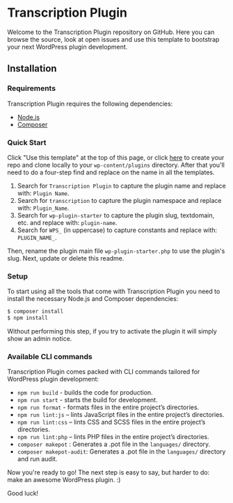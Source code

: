 # Transcription Plugin

Welcome to the Transcription Plugin repository on GitHub. Here you can browse the source, look at open issues and use this template to bootstrap your next WordPress plugin development.

Installation
---------------

### Requirements

Transcription Plugin requires the following dependencies:

- [Node.js](https://nodejs.org/)
- [Composer](https://getcomposer.org/)

### Quick Start

Click "Use this template" at the top of this page, or click [here](https://github.com/shivapoudel/wp-plugin-starter/generate) to create your repo and clone locally to your `wp-content/plugins` directory. After that you'll need to do a four-step find and replace on the name in all the templates.

1. Search for `Transcription Plugin` to capture the plugin name and replace with: `Plugin Name`.
2. Search for `transcription` to capture the plugin namespace and replace with: `Plugin_Name`.
3. Search for `wp-plugin-starter` to capture the plugin slug, textdomain, etc. and replace with: `plugin-name`.
4. Search for `WPS_` (in uppercase) to capture constants and replace with: `PLUGIN_NAME_`.

Then, rename the plugin main file `wp-plugin-starter.php` to use the plugin's slug. Next, update or delete this readme.

### Setup

To start using all the tools that come with Transcription Plugin you need to install the necessary Node.js and Composer dependencies:

```sh
$ composer install
$ npm install
```

Without performing this step, if you try to activate the plugin it will simply show an admin notice.

### Available CLI commands

Transcription Plugin comes packed with CLI commands tailored for WordPress plugin development:

- `npm run build` - builds the code for production.
- `npm run start` - starts the build for development.
- `npm run format` - formats files in the entire project’s directories.
- `npm run lint:js` – lints JavaScript files in the entire project’s directories.
- `npm run lint:css` – lints CSS and SCSS files in the entire project’s directories.
- `npm run lint:php` – lints PHP files in the entire project’s directories.
- `composer makepot` : Generates a .pot file in the `languages/` directory.
- `composer makepot-audit`: Generates a .pot file in the `languages/` directory and run audit.

Now you're ready to go! The next step is easy to say, but harder to do: make an awesome WordPress plugin. :)

Good luck!
